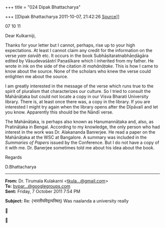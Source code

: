 +++
title = "024 Dipak Bhattacharya"

+++
[[Dipak Bhattacharya	2011-10-07, 21:42:26 [Source](https://groups.google.com/g/bvparishat/c/_zeq4X_GJjk)]]



07 10 11

Dear Kulkarniji,

Thanks for your letter but I cannot, perhaps, rise up to your high expectations. At least I cannot claim any credit for the information on the verse *yaṃ śaivāḥ* etc. It occurs in the book Subhāṣitaratnabhāṇḍāgāra edited by Vāsudevaśāstrī Paṇaśīkare which I inherited from my father. He wrote in ink on the side of the citation *iti mahānāṭake*. This is how I came to know about the source. None of the scholars who knew the verse could enlighten me about the source.

I am greatly interested in the message of the verse which runs true to the spirit of pluralism that characterizes our culture. So I tried to consult the Mahānāṭaka but could not locate a copy in our Visva Bharati University library. There is, at least once there was, a copy in the library. If you are interested I might try again when the library opens after the Dīpāvalī and let you know. Apparently this should be the Nāndī verse.

The Mahānāṭaka, is perhaps also known as Hanumannāṭaka and, also, as Pratināṭaka in Bengal. According to my knowledge, the only person who had interest in the work was Dr. Alakananda Banrerjee. He read a paper on the Mahānāṭaka at the WSC at Bangalore. A summary was included in the *Summaries of Papers* issued by the Conference. But I do not have a copy of it with me. Dr. Banerjee sometimes told me about his idea about the book.

Regards

D.Bhattacharya

  

------------------------------------------------------------------------

**From:** Dr. Tirumala Kulakarni \<[tkula...@gmail.com]()\>  
**To:** [bvpar...@googlegroups.com]()  
**Sent:** Friday, 7 October 2011 7:54 PM

  
**Subject:** Re: {भारतीयविद्वत्परिषत्} Was naalanda a university really  





